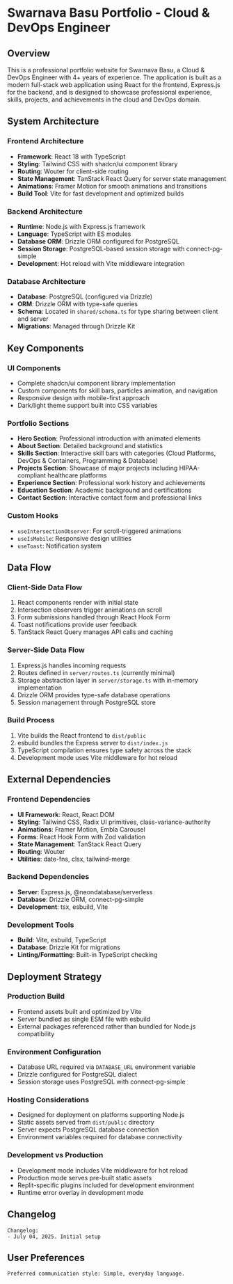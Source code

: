 # Swarnava Basu Portfolio - Cloud & DevOps Engineer

## Overview

This is a professional portfolio website for Swarnava Basu, a Cloud & DevOps Engineer with 4+ years of experience. The application is built as a modern full-stack web application using React for the frontend, Express.js for the backend, and is designed to showcase professional experience, skills, projects, and achievements in the cloud and DevOps domain.

## System Architecture

### Frontend Architecture
- **Framework**: React 18 with TypeScript
- **Styling**: Tailwind CSS with shadcn/ui component library
- **Routing**: Wouter for client-side routing
- **State Management**: TanStack React Query for server state management
- **Animations**: Framer Motion for smooth animations and transitions
- **Build Tool**: Vite for fast development and optimized builds

### Backend Architecture
- **Runtime**: Node.js with Express.js framework
- **Language**: TypeScript with ES modules
- **Database ORM**: Drizzle ORM configured for PostgreSQL
- **Session Storage**: PostgreSQL-based session storage with connect-pg-simple
- **Development**: Hot reload with Vite middleware integration

### Database Architecture
- **Database**: PostgreSQL (configured via Drizzle)
- **ORM**: Drizzle ORM with type-safe queries
- **Schema**: Located in `shared/schema.ts` for type sharing between client and server
- **Migrations**: Managed through Drizzle Kit

## Key Components

### UI Components
- Complete shadcn/ui component library implementation
- Custom components for skill bars, particles animation, and navigation
- Responsive design with mobile-first approach
- Dark/light theme support built into CSS variables

### Portfolio Sections
- **Hero Section**: Professional introduction with animated elements
- **About Section**: Detailed background and statistics
- **Skills Section**: Interactive skill bars with categories (Cloud Platforms, DevOps & Containers, Programming & Database)
- **Projects Section**: Showcase of major projects including HIPAA-compliant healthcare platforms
- **Experience Section**: Professional work history and achievements
- **Education Section**: Academic background and certifications
- **Contact Section**: Interactive contact form and professional links

### Custom Hooks
- `useIntersectionObserver`: For scroll-triggered animations
- `useIsMobile`: Responsive design utilities
- `useToast`: Notification system

## Data Flow

### Client-Side Data Flow
1. React components render with initial state
2. Intersection observers trigger animations on scroll
3. Form submissions handled through React Hook Form
4. Toast notifications provide user feedback
5. TanStack React Query manages API calls and caching

### Server-Side Data Flow
1. Express.js handles incoming requests
2. Routes defined in `server/routes.ts` (currently minimal)
3. Storage abstraction layer in `server/storage.ts` with in-memory implementation
4. Drizzle ORM provides type-safe database operations
5. Session management through PostgreSQL store

### Build Process
1. Vite builds the React frontend to `dist/public`
2. esbuild bundles the Express server to `dist/index.js`
3. TypeScript compilation ensures type safety across the stack
4. Development mode uses Vite middleware for hot reload

## External Dependencies

### Frontend Dependencies
- **UI Framework**: React, React DOM
- **Styling**: Tailwind CSS, Radix UI primitives, class-variance-authority
- **Animations**: Framer Motion, Embla Carousel
- **Forms**: React Hook Form with Zod validation
- **State Management**: TanStack React Query
- **Routing**: Wouter
- **Utilities**: date-fns, clsx, tailwind-merge

### Backend Dependencies
- **Server**: Express.js, @neondatabase/serverless
- **Database**: Drizzle ORM, connect-pg-simple
- **Development**: tsx, esbuild, Vite

### Development Tools
- **Build**: Vite, esbuild, TypeScript
- **Database**: Drizzle Kit for migrations
- **Linting/Formatting**: Built-in TypeScript checking

## Deployment Strategy

### Production Build
- Frontend assets built and optimized by Vite
- Server bundled as single ESM file with esbuild
- External packages referenced rather than bundled for Node.js compatibility

### Environment Configuration
- Database URL required via `DATABASE_URL` environment variable
- Drizzle configured for PostgreSQL dialect
- Session storage uses PostgreSQL with connect-pg-simple

### Hosting Considerations
- Designed for deployment on platforms supporting Node.js
- Static assets served from `dist/public` directory
- Server expects PostgreSQL database connection
- Environment variables required for database connectivity

### Development vs Production
- Development mode includes Vite middleware for hot reload
- Production mode serves pre-built static assets
- Replit-specific plugins included for development environment
- Runtime error overlay in development mode

## Changelog
```
Changelog:
- July 04, 2025. Initial setup
```

## User Preferences
```
Preferred communication style: Simple, everyday language.
```